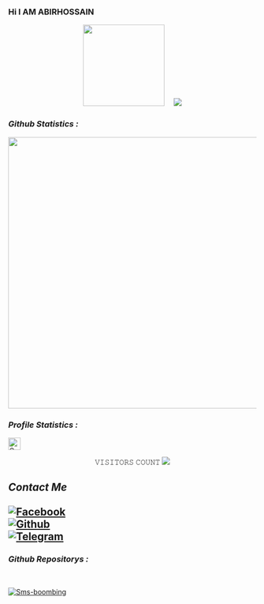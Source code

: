 ### Hi I AM  ABIRHOSSAIN 

<!--
**ABIRHOSSAIN10/ABIRHOSSAIN10** is a ✨ _special_ ✨ repository because its `README.md` (this file) appears on your GitHub profile.
<!-- Github README -->
<p align="center"><a href="https://github.com/ABIRHOSSAIN10">
<img height="165" src="https://github-readme-stats.vercel.app/api?username=ABIRHOSSAIN10&show_icons=true&include_all_commits=true&theme=gotham&cache_seconds=3200&hide_border=true" /></a>
&nbsp;&nbsp;&nbsp;
<a href="https://github.com/ABIRHOSSAIN10"><img src="https://github-readme-stats.vercel.app/api/top-langs/?username=ABIRHOSSAIN10&layout=compact&theme=chartreuse-dark&hide_border=true" />
</a></p>



<h3><b><i> Github Statistics :</i></b></h3>
<a href="https://github.com/ABIRHOSSAIN10"><img width=550 src="https://github-profile-trophy.vercel.app/?username=ABIRHOSSAIN10&theme=dracula&no-frame=true&title=Followers,Stars,Commit,Repository,Issues"/></a>

<h3><b><i> Profile Statistics :</i></b></h3>
<a href="https://github.com/ABIRHOSSAIN10"><img height="25" title="Counter" src="https://komarev.com/ghpvc/?username=ABIRHOSSAIN10&color=blueviolet&style=flat-square"></a>

<p align="center"> 
 𝚅𝙸𝚂𝙸𝚃𝙾𝚁𝚂 𝙲𝙾𝚄𝙽𝚃
 <img src="https://profile-counter.glitch.me/ABIRHOSSAIN10/count.svg" />
</p>

## <i><b> Contact Me</b></i> <br><br>[![Facebook](https://img.shields.io/badge/Facebook-AbirHossain-1877F2?style=flat-square&logo=facebook)](https://facebook.com/Abir-Hossain-104247341997068/?substory_index=0)<br>[![Github](https://img.shields.io/badge/Github-AbirHossain-dimgray?style=flat-square&logo=github)](https://github.com/ABIRHOSSAIN10/)<br>[![Telegram](https://img.shields.io/badge/Telegram-AbirHossain-blue?style=flat-square&logo=telegram)](https://t.me/AbirHossain402)<br>


<h3><b><i> Github Repositorys :</i></b></h3>
<br>

<a href="https://github.com/ABIRHOSSAIN10/sms-boombing"><img title="Sms-boombing" src="https://github-readme-stats.vercel.app/api/pin/?username=ABIRHOSSAIN10&repo=sms-boombing&theme=tokyonight"></a>
</p>

